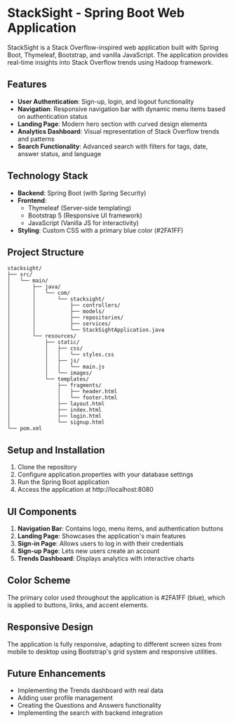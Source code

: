 # StackSight - Spring Boot Web Application

StackSight is a Stack Overflow-inspired web application built with Spring Boot, Thymeleaf, Bootstrap, and vanilla JavaScript. The application provides real-time insights into Stack Overflow trends using Hadoop framework.

## Features

- **User Authentication**: Sign-up, login, and logout functionality
- **Navigation**: Responsive navigation bar with dynamic menu items based on authentication status
- **Landing Page**: Modern hero section with curved design elements
- **Analytics Dashboard**: Visual representation of Stack Overflow trends and patterns
- **Search Functionality**: Advanced search with filters for tags, date, answer status, and language

## Technology Stack

- **Backend**: Spring Boot (with Spring Security)
- **Frontend**: 
  - Thymeleaf (Server-side templating)
  - Bootstrap 5 (Responsive UI framework)
  - JavaScript (Vanilla JS for interactivity)
- **Styling**: Custom CSS with a primary blue color (#2FA1FF)

## Project Structure

```
stacksight/
├── src/
│   └── main/
│       ├── java/
│       │   └── com/
│       │       └── stacksight/
│       │           ├── controllers/
│       │           ├── models/
│       │           ├── repositories/
│       │           ├── services/
│       │           └── StackSightApplication.java
│       └── resources/
│           ├── static/
│           │   ├── css/
│           │   │   └── styles.css
│           │   ├── js/
│           │   │   └── main.js
│           │   └── images/
│           └── templates/
│               ├── fragments/
│               │   ├── header.html
│               │   └── footer.html
│               ├── layout.html
│               ├── index.html
│               ├── login.html
│               └── signup.html
└── pom.xml
```

## Setup and Installation

1. Clone the repository
2. Configure application.properties with your database settings
3. Run the Spring Boot application
4. Access the application at http://localhost:8080

## UI Components

1. **Navigation Bar**: Contains logo, menu items, and authentication buttons
2. **Landing Page**: Showcases the application's main features
3. **Sign-in Page**: Allows users to log in with their credentials
4. **Sign-up Page**: Lets new users create an account
5. **Trends Dashboard**: Displays analytics with interactive charts

## Color Scheme

The primary color used throughout the application is #2FA1FF (blue), which is applied to buttons, links, and accent elements.

## Responsive Design

The application is fully responsive, adapting to different screen sizes from mobile to desktop using Bootstrap's grid system and responsive utilities.

## Future Enhancements

- Implementing the Trends dashboard with real data
- Adding user profile management
- Creating the Questions and Answers functionality
- Implementing the search with backend integration